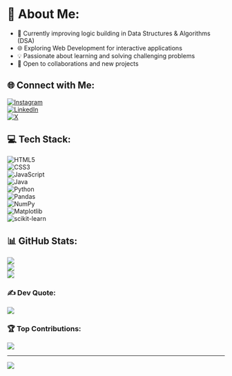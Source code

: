 # 🌟 About Me:
- 🚀 Currently improving logic building in Data Structures & Algorithms (DSA)
- 🌐 Exploring Web Development for interactive applications
- 💡 Passionate about learning and solving challenging problems
- 🤝 Open to collaborations and new projects

## 🌐 Connect with Me:
[![Instagram](https://img.shields.io/badge/Instagram-%23E4405F.svg?logo=Instagram&logoColor=white)](https://instagram.com/ig.Vishav)  
[![LinkedIn](https://img.shields.io/badge/LinkedIn-%230077B5.svg?logo=linkedin&logoColor=white)](https://linkedin.com/in/vishavgupta)  
[![X](https://img.shields.io/badge/X-black.svg?logo=X&logoColor=white)](https://x.com/VishavGuptaaa)

## 💻 Tech Stack:
![HTML5](https://img.shields.io/badge/html5-%23E34F26.svg?style=for-the-badge&logo=html5&logoColor=white)  
![CSS3](https://img.shields.io/badge/css3-%231572B6.svg?style=for-the-badge&logo=css3&logoColor=white)  
![JavaScript](https://img.shields.io/badge/javascript-%23323330.svg?style=for-the-badge&logo=javascript&logoColor=%23F7DF1E)  
![Java](https://img.shields.io/badge/java-%23ED8B00.svg?style=for-the-badge&logo=openjdk&logoColor=white)  
![Python](https://img.shields.io/badge/python-3670A0?style=for-the-badge&logo=python&logoColor=ffdd54)  
![Pandas](https://img.shields.io/badge/pandas-%23150458.svg?style=for-the-badge&logo=pandas&logoColor=white)  
![NumPy](https://img.shields.io/badge/numpy-%23013243.svg?style=for-the-badge&logo=numpy&logoColor=white)  
![Matplotlib](https://img.shields.io/badge/Matplotlib-%23ffffff.svg?style=for-the-badge&logo=Matplotlib&logoColor=black)  
![scikit-learn](https://img.shields.io/badge/scikit--learn-%23F7931E.svg?style=for-the-badge&logo=scikit-learn&logoColor=white)

## 📊 GitHub Stats:
![](https://github-readme-stats.vercel.app/api?username=VishavGupta01&theme=highcontrast&hide_border=false&include_all_commits=false&count_private=false&hide=Jupyter%20Notebook)  
![](https://github-readme-streak-stats.herokuapp.com/?user=VishavGupta01&theme=highcontrast&hide_border=false)  
![](https://github-readme-stats.vercel.app/api/top-langs/?username=VishavGupta01&theme=highcontrast&hide_border=false&layout=compact&exclude_repo=*.ipynb)

### ✍️ Dev Quote:
![](https://quotes-github-readme.vercel.app/api?type=horizontal&theme=dark)

### 🏆 Top Contributions:
![](https://github-contributor-stats.vercel.app/api?username=VishavGupta01&limit=5&theme=highcontrast&combine_all_yearly_contributions=true)

---
[![](https://visitcount.itsvg.in/api?id=VishavGupta01&icon=0&color=1)](https://visitcount.itsvg.in)

<!-- Created with GPRM ( https://gprm.itsvg.in ) -->

